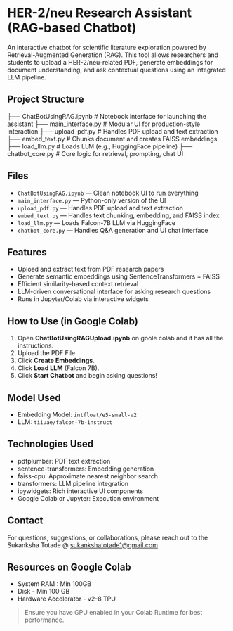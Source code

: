 # HER-2/neu Research Assistant (RAG-based Chatbot)

An interactive chatbot for scientific literature exploration powered by Retrieval-Augmented Generation (RAG). This tool allows researchers and students to upload a HER-2/neu-related PDF, generate embeddings for document understanding, and ask contextual questions using an integrated LLM pipeline.

## Project Structure

├── ChatBotUsingRAG.ipynb       # Notebook interface for launching the assistant
├── main_interface.py           # Modular UI for production-style interaction
├── upload_pdf.py               # Handles PDF upload and text extraction
├── embed_text.py               # Chunks document and creates FAISS embeddings
├── load_llm.py                 # Loads LLM (e.g., HuggingFace pipeline)
├── chatbot_core.py             # Core logic for retrieval, prompting, chat UI


## Files

- `ChatBotUsingRAG.ipynb` — Clean notebook UI to run everything
- `main_interface.py` — Python-only version of the UI
- `upload_pdf.py` — Handles PDF upload and text extraction
- `embed_text.py` — Handles text chunking, embedding, and FAISS index
- `load_llm.py` — Loads Falcon-7B LLM via HuggingFace
- `chatbot_core.py` — Handles Q&A generation and UI chat interface

## Features

- Upload and extract text from PDF research papers
- Generate semantic embeddings using SentenceTransformers + FAISS
- Efficient similarity-based context retrieval
- LLM-driven conversational interface for asking research questions
- Runs in Jupyter/Colab via interactive widgets

## How to Use (in Google Colab)

1. Open **ChatBotUsingRAGUpload.ipynb** on goole colab and it has all the instructions.
2. Upload the PDF File
3. Click **Create Embeddings**.
4. Click **Load LLM** (Falcon 7B).
5. Click **Start Chatbot** and begin asking questions!

## Model Used

- Embedding Model: `intfloat/e5-small-v2`
- LLM: `tiiuae/falcon-7b-instruct`

## Technologies Used

- pdfplumber: PDF text extraction
- sentence-transformers: Embedding generation
- faiss-cpu: Approximate nearest neighbor search
- transformers: LLM pipeline integration
- ipywidgets: Rich interactive UI components
- Google Colab or Jupyter: Execution environment

## Contact
For questions, suggestions, or collaborations, please reach out to the Sukanksha Totade @ sukankshatotade1@gmail.com


## Resources on Google Colab
- System RAM : Min 100GB
- Disk - Min 100 GB
- Hardware Accelerator - v2-8 TPU

> Ensure you have GPU enabled in your Colab Runtime for best performance.



